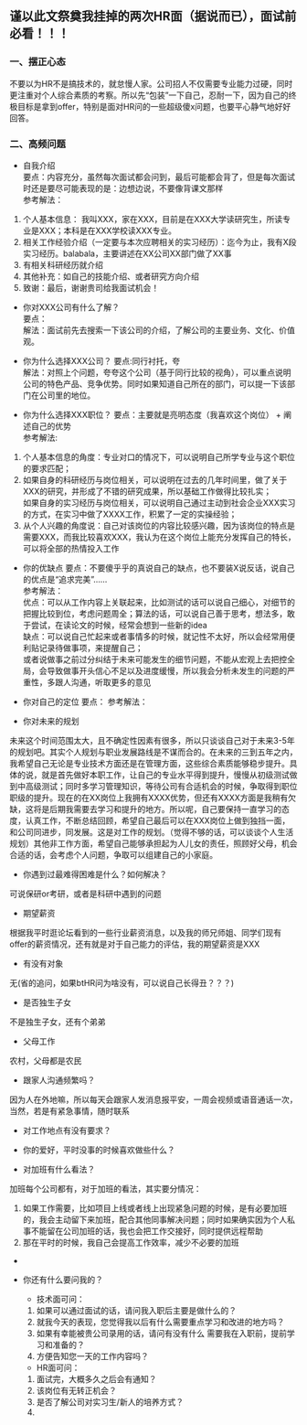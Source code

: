 ## 谨以此文祭奠我挂掉的两次HR面（据说而已），面试前必看！！！
### 一、摆正心态
  不要以为HR不是搞技术的，就怠慢人家。公司招人不仅需要专业能力过硬，同时更注重对个人综合素质的考察。所以先“包装”一下自己，忍耐一下，因为自己的终极目标是拿到offer，特别是面对HR问的一些超级傻x问题，也要平心静气地好好回答。
### 二、高频问题
* 自我介绍<br>
要点：内容充分，虽然每次面试都会问到，最后可能都会背了，但是每次面试时还是要尽可能表现的是：边想边说，不要像背课文那样<br>
参考解法：<br>
1. 个人基本信息： 我叫XXX，家在XXX，目前是在XXX大学读研究生，所读专业是XXX；本科是在XXX学校读XXX专业。
2. 相关工作经验介绍（一定要与本次应聘相关的实习经历）：迄今为止，我有X段实习经历。balabala，主要讲述在XX公司XX部门做了XX事
3. 有相关科研经历就介绍
4. 其他补充：如自己的技能介绍、或者研究方向介绍
5. 致谢：最后，谢谢贵司给我面试机会！

* 你对XXX公司有什么了解？<br>
要点：<br>
解法：面试前先去搜索一下该公司的介绍，了解公司的主要业务、文化、价值观。
 
* 你为什么选择XXX公司？
要点:同行衬托，夸 <br>
解法：对照上个问题，夸夸这个公司（基于同行比较的视角），可以重点说明公司的特色产品、竞争优势。同时如果知道自己所在的部门，可以提一下该部门在公司里的地位。

* 你为什么选择XXX职位？
要点：主要就是亮明态度（我喜欢这个岗位） + 阐述自己的优势<br>
参考解法:<br>
1. 个人基本信息的角度：专业对口的情况下，可以说明自己所学专业与这个职位的要求匹配；<br>
2. 如果自身的科研经历与岗位相关，可以说明在过去的几年时间里，做了关于XXX的研究，并形成了不错的研究成果，所以基础工作做得比较扎实；<br>
如果自身的实习经历与岗位相关，可以说明自己通过主动到社会企业XXX实习的方式，在实习中做了XXXX工作，积累了一定的实操经验； <br>
3. 从个人兴趣的角度说：自己对该岗位的内容比较感兴趣，因为该岗位的特点是需要XXX，而我比较喜欢XXX，我认为在这个岗位上能充分发挥自己的特长，可以将全部的热情投入工作<br>

* 你的优缺点
要点：不要傻乎乎的真说自己的缺点，也不要装X说反话，说自己的优点是“追求完美”……<br>
参考解法：<br>
优点：可以从工作内容上关联起来，比如测试的话可以说自己细心，对细节的把握比较到位，考虑问题周全；算法的话，可以说自己善于思考，想法多，敢于尝试，在读论文的时候，经常会想到一些新的idea<br>
缺点：可以说自己忙起来或者事情多的时候，就记性不太好，所以会经常用便利贴记录待做事项，来提醒自己；<br>
或者说做事之前过分纠结于未来可能发生的细节问题，不能从宏观上去把控全局，会导致做事开头信心不足以及进度缓慢，所以我会分析未发生的问题的严重性，多跟人沟通，听取更多的意见<br>

* 你对自己的定位
要点：
参考解法：

* 你对未来的规划

未来这个时间范围太大，且不确定性因素有很多，所以只谈谈自己对于未来3-5年的规划吧。其实个人规划与职业发展路线是不谋而合的。在未来的三到五年之内，我希望自己无论是专业技术方面还是在管理方面，这些综合素质能够稳步提升。具体的说，就是首先做好本职工作，让自己的专业水平得到提升，慢慢从初级测试做到中高级测试；同时多学习管理知识，等待公司有合适机会的时候，争取得到职位职级的提升。现在的在XX岗位上我拥有XXXX优势，但还有XXXX方面是我稍有欠缺，这将是后期我需要去学习和提升的地方。所以呢，自己要保持一直学习的态度，认真工作，不断总结回顾，希望自己最后可以在XXX岗位上做到独挡一面，和公司同进步，同发展。这是对工作的规划。（觉得不够的话，可以谈谈个人生活规划）其他非工作方面，希望自己能够承担起为人儿女的责任，照顾好父母，机会合适的话，会考虑个人问题，争取可以组建自己的小家庭。


* 你遇到过最难得困难是什么？如何解决？

可说保研or考研，或者是科研中遇到的问题

* 期望薪资

根据我平时逛论坛看到的一些行业薪资消息，以及我的师兄师姐、同学们现有offer的薪资情况，还有就是对于自己能力的评估，我的期望薪资是XXX

* 有没有对象

无(省的追问，如果btHR问为啥没有，可以说自己长得丑？？？)

* 是否独生子女

不是独生子女，还有个弟弟

* 父母工作

农村，父母都是农民

* 跟家人沟通频繁吗？

因为人在外地嘛，所以每天会跟家人发消息报平安，一周会视频或语音通话一次，当然，若是有紧急事情，随时联系


* 对工作地点有没有要求？



* 你的爱好，平时没事的时候喜欢做些什么？

* 对加班有什么看法？

加班每个公司都有，对于加班的看法，其实要分情况：
1. 如果工作需要，比如项目上线或者线上出现紧急问题的时候，是有必要加班的，我会主动留下来加班，配合其他同事解决问题；同时如果确实因为个人私事不能留在公司加班的话，我也会把工作交接好，同时提供远程帮助
3. 那在平时的时候，我自己会提高工作效率，减少不必要的加班

*  


* 你还有什么要问我的？
  * 技术面可问：
  1. 如果可以通过面试的话，请问我入职后主要是做什么的？
  2. 就我今天的表现，您觉得我以后有什么需要重点学习和改进的地方吗？
  3. 如果有幸能被贵公司录用的话，请问有没有什么 需要我在入职前，提前学习和准备的？
  4. 方便告知您一天的工作内容吗？
  * HR面可问：
  1. 面试完，大概多久之后会有通知？
  2. 该岗位有无转正机会？
  3. 是否了解公司对实习生/新人的培养方式？
  4. 
